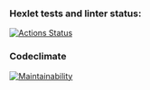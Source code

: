 ### Hexlet tests and linter status:
[![Actions Status](https://github.com/Aannddyy18/python-project-lvl1/workflows/hexlet-check/badge.svg)](https://github.com/Aannddyy18/python-project-lvl1/actions)

### Codeclimate
[![Maintainability](https://api.codeclimate.com/v1/badges/a99a88d28ad37a79dbf6/maintainability)](https://codeclimate.com/github/codeclimate/codeclimate/maintainability)

